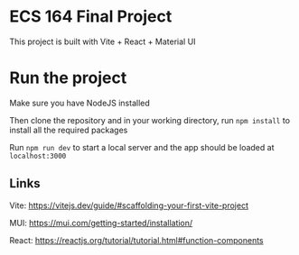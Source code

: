 # ECS 164 Final Project

This project is built with Vite + React + Material UI

# Run the project

Make sure you have NodeJS installed

Then clone the repository and in your working directory, run `npm install` to install all the required packages

Run `npm run dev` to start a local server and the app should be loaded at `localhost:3000`

## Links
Vite: https://vitejs.dev/guide/#scaffolding-your-first-vite-project

MUI: https://mui.com/getting-started/installation/

React: https://reactjs.org/tutorial/tutorial.html#function-components


